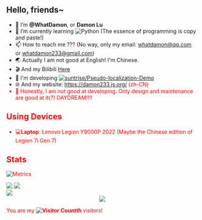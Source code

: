 ## Hello, friends~
- 👋 I’m **@WhatDamon**, or **Damon Lu**
- 🌱 I’m currently learning ![Python](https://img.shields.io/badge/Python-placeholder?style=flat-square&logo=python&logoColor=white&labelColor=yellow&color=blue) (The essence of programming is copy and paste!)
- 📫 How to reach me ??? (No way, only my email: whatdamon@qq.com or whatdamon233@gmail.com)
- 🌏 Actually I am not good at English! I'm Chinese.
- 🎬 And my Bilibili [Here](https://space.bilibili.com/351191993)
- 🔧 I'm developing [![suntrise/Pseudo-localization-Demo](https://img.shields.io/badge/suntrise-Pseudo--localization--Demo-blue?style=flat-square)](htttps://github.com/suntrise/Pseudo-localization-Demo)
- 🌐 And my website: https://damon233.js.org/ <font color="red">(zh-CN)
- 📐 Honestly, I am not good at developing. Only design and maintenance are good at it(?) DAYDREAM!!!!

## Using Devices
- 💻**Laptop**: Lenovo Legion Y9000P 2022 (Maybe the Chinese edition of Legion 7i Gen 7)
 
## Stats
![Metrics](https://metrics.lecoq.io/WhatDamon?template=classic&base=header%2C%20activity%2C%20community%2C%20repositories%2C%20metadata&base.indepth=false&base.hireable=false&base.skip=false&config.timezone=Asia%2FShanghai)

<picture>
  <source media="(prefers-color-scheme: dark)" srcset="https://github-readme-stats.vercel.app/api?username=WhatDamon&show_icons=true&theme=dark">
  <source media="(prefers-color-scheme: light)" srcset="https://github-readme-stats.vercel.app/api?username=WhatDamon&show_icons=true">
  <img src="https://github-readme-stats.vercel.app/api?username=WhatDamon&show_icons=true">
</picture>
<picture>
  <source media="(prefers-color-scheme: dark)" srcset="https://github-readme-stats.vercel.app/api/top-langs/?username=WhatDamon&theme=dark">
  <source media="(prefers-color-scheme: light)" srcset="https://github-readme-stats.vercel.app/api/top-langs/?username=WhatDamon">
  <img src="https://github-readme-stats.vercel.app/api/top-langs/?username=WhatDamon">
</picture>
<br />
<picture>
  <source media="(prefers-color-scheme: dark)" srcset="https://stats.justsong.cn/api/bilibili/?id=351191993&theme=dark2">
  <source media="(prefers-color-scheme: light)" srcset="https://stats.justsong.cn/api/bilibili/?id=351191993">
  <img src="https://github-readme-stats.vercel.app/api?username=WhatDamon&show_icons=true">
</picture>

<div align="center"><img src="https://cdn.jsdelivr.net/gh/WhatDamon/WhatDamon/assets/github-contribution-grid-snake.svg" /></div>

You are my **![Visitor Count](https://profile-counter.glitch.me/WhatDamon/count.svg)th** visitors!
  
<!---
WhatDamon/WhatDamon is a ✨ special ✨ repository because its `README.md` (this file) appears on your GitHub profile.
You can click the Preview link to take a look at your changes.
--->
